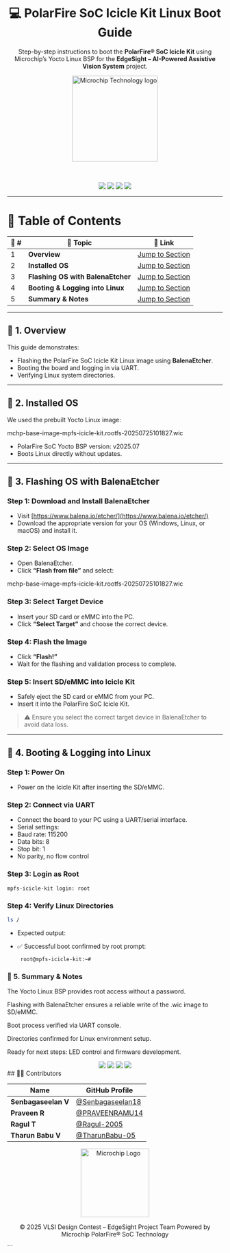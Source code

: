 <div align="center">

  <h1>💻 PolarFire SoC Icicle Kit Linux Boot Guide</h1>
  
  <p>
    Step-by-step instructions to boot the <b>PolarFire® SoC Icicle Kit</b>  
    using Microchip’s Yocto Linux BSP for the  
    <b>EdgeSight – AI-Powered Assistive Vision System</b> project.
  </p>

  <a href="https://www.microchip.com/" target="_blank">
  <img src="./Images/mic.png" width="200" alt="Microchip Technology logo">
  </a>

  <br><br>
  <img src="https://img.shields.io/badge/Microchip-PolarFire®_SoC-red?style=for-the-badge" />
  <img src="https://img.shields.io/badge/Linux-Yocto_BSP-blue?style=for-the-badge" />
  <img src="https://img.shields.io/badge/Platform-EdgeSight_Project-darkgreen?style=for-the-badge" />
  <img src="https://img.shields.io/badge/Flashing-BalenaEtcher-orange?style=for-the-badge" />
</div>

---

# 📘 Table of Contents

| 🔢 # | 📂 Topic | 🔗 Link |
|------|----------|---------|
| 1 | **Overview** | [Jump to Section](#-1-overview) |
| 2 | **Installed OS** | [Jump to Section](#-2-installed-os) |
| 3 | **Flashing OS with BalenaEtcher** | [Jump to Section](#-3-flashing-os-with-balenaetcher) |
| 4 | **Booting & Logging into Linux** | [Jump to Section](#-4-booting--logging-into-linux) |
| 5 | **Summary & Notes** | [Jump to Section](#-5-summary--notes) |

---

## 🧩 1. Overview

This guide demonstrates:

- Flashing the PolarFire SoC Icicle Kit Linux image using **BalenaEtcher**.  
- Booting the board and logging in via UART.  
- Verifying Linux system directories.

---

## 🧩 2. Installed OS

We used the prebuilt Yocto Linux image:

mchp-base-image-mpfs-icicle-kit.rootfs-20250725101827.wic


- PolarFire SoC Yocto BSP version: v2025.07  
- Boots Linux directly without updates.

---

## 🧩 3. Flashing OS with BalenaEtcher

### Step 1: Download and Install BalenaEtcher

- Visit [https://www.balena.io/etcher/](https://www.balena.io/etcher/)  
- Download the appropriate version for your OS (Windows, Linux, or macOS) and install it.

### Step 2: Select OS Image

- Open BalenaEtcher.  
- Click **“Flash from file”** and select:  

mchp-base-image-mpfs-icicle-kit.rootfs-20250725101827.wic


### Step 3: Select Target Device

- Insert your SD card or eMMC into the PC.  
- Click **“Select Target”** and choose the correct device.

### Step 4: Flash the Image

- Click **“Flash!”**  
- Wait for the flashing and validation process to complete.

### Step 5: Insert SD/eMMC into Icicle Kit

- Safely eject the SD card or eMMC from your PC.  
- Insert it into the PolarFire SoC Icicle Kit.

> ⚠️ Ensure you select the correct target device in BalenaEtcher to avoid data loss.

---

## 🧩 4. Booting & Logging into Linux

### Step 1: Power On

- Power on the Icicle Kit after inserting the SD/eMMC.

### Step 2: Connect via UART

- Connect the board to your PC using a UART/serial interface.  
- Serial settings:  
- Baud rate: 115200  
- Data bits: 8  
- Stop bit: 1  
- No parity, no flow control  

### Step 3: Login as Root

```text
mpfs-icicle-kit login: root
```

### Step 4: Verify Linux Directories

```bash
ls /
```
- Expected output:

- ✅ Successful boot confirmed by root prompt:

  ```text
   root@mpfs-icicle-kit:~#
  ```

 ### 🧩 5. Summary & Notes

The Yocto Linux BSP provides root access without a password.

Flashing with BalenaEtcher ensures a reliable write of the .wic image to SD/eMMC.

Boot process verified via UART console.

Directories confirmed for Linux environment setup.

Ready for next steps: LED control and firmware development.

<div align="center"> <img src="https://img.shields.io/badge/Boot_Status-Completed-success?style=for-the-badge" /> <img src="https://img.shields.io/badge/Board-PolarFire®_SoC_Icicle_Kit-red?style=for-the-badge" /> <img src="https://img.shields.io/badge/Platform-EdgeSight_AI_Assistive_Device-green?style=for-the-badge" /> <img src="https://img.shields.io/badge/Flashing-BalenaEtcher-orange?style=for-the-badge" /> </div>
## 👩‍💻 Contributors

| Name | GitHub Profile |
|------|----------------|
| **Senbagaseelan V** | [@Senbagaseelan18](https://github.com/Senbagaseelan18) |
| **Praveen R** | [@PRAVEENRAMU14](https://github.com/PRAVEENRAMU14) |
| **Ragul T** | [@Ragul-2005](https://github.com/Ragul-2005) |
| **Tharun Babu V** | [@TharunBabu-05](https://github.com/TharunBabu-05) |


<div align="center"> <img src="https://upload.wikimedia.org/wikipedia/commons/9/99/Microchip_logo.svg" width="160" alt="Microchip Logo" />

© 2025 VLSI Design Contest – EdgeSight Project Team
Powered by Microchip PolarFire® SoC Technology

</div> ```


